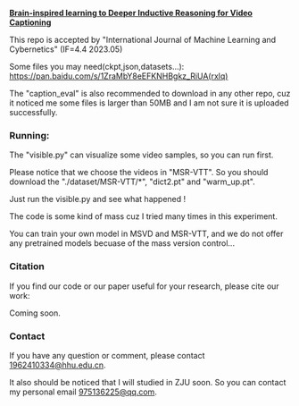 
[**Brain-inspired learning to Deeper Inductive Reasoning for Video Captioning**](https://link.springer.com/article/10.1007/s13042-023-01876-9)

This repo is accepted by "International Journal of Machine Learning and Cybernetics" (IF=4.4 2023.05)

Some files you may need(ckpt,json,datasets...):  https://pan.baidu.com/s/1ZraMbY8eEFKNHBgkz_RiUA(rxlq)

The "caption_eval" is also recommended to download in any other repo, cuz it noticed me some files is larger than 50MB and I am not sure it is uploaded successfully.

### Running:

The "visible.py" can visualize some video samples, so you can run first.

Please notice that we choose the videos in "MSR-VTT". So you should download the "./dataset/MSR-VTT/*", "dict2.pt" and "warm_up.pt".

Just run the visible.py and see what happened !

The code is some kind of mass cuz I tried many times in this experiment.

You can train your own model in MSVD and MSR-VTT, and we do not offer any pretrained models becuase of the mass version control...

### Citation

If you find our code or our paper useful for your research, please cite our work:

Coming soon.

### Contact

If you have any question or comment, please contact 1962410334@hhu.edu.cn.

It also should be noticed that I will studied in ZJU soon. So you can contact my personal email 975136225@qq.com.
